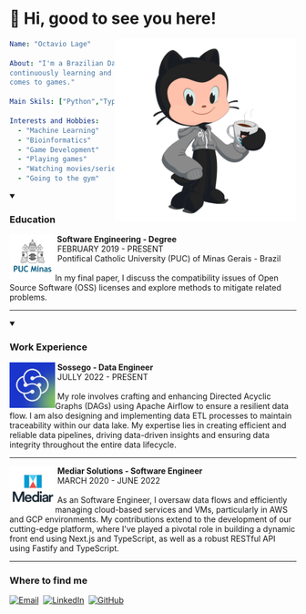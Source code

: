 # 👋 Hi, good to see you here!

<img align="right" alt="octocat" src="https://raw.githubusercontent.com/octaviolage/octaviolage/master/assets/img/octocat.png"  height="320" />

```yaml
Name: "Octavio Lage"

About: "I'm a Brazilian Data and Software Engineer passionate about
continuously learning and taking on challenges, especially when it
comes to games."

Main Skils: ["Python","TypeScript","Next.js","Apache Airflow","SQL"]

Interests and Hobbies:
  - "Machine Learning"
  - "Bioinformatics"
  - "Game Development"
  - "Playing games"
  - "Watching movies/series"
  - "Going to the gym"
```

<details open>
  <summary><h3> Education </h3> </summary>
  <img align="left" alt="PUC Minas" src="https://raw.githubusercontent.com/octaviolage/octaviolage/master/assets/img/pucminas.jpeg" height="80px" />
  <b>&nbsp;Software Engineering - Degree</b><br/>
  &nbsp;FEBRUARY 2019 - PRESENT<br/>
  &nbsp;Pontifical Catholic University (PUC) of Minas Gerais - Brazil<br/>
  <br/>
  In my final paper, I discuss the compatibility issues of Open Source Software (OSS) licenses and explore methods to mitigate related problems.
</details>

---

<details open>
  <summary><h3> Work Experience </h3></summary>
    <img align="left" alt="Sossego" src="https://raw.githubusercontent.com/octaviolage/octaviolage/master/assets/img/sossego.jpeg" height="80px" />
  &nbsp;<b>Sossego - Data Engineer</b><br/>
  &nbsp;JULLY 2022 - PRESENT<br/>
  <br/>
  &nbsp;My role involves crafting and enhancing Directed Acyclic Graphs (DAGs) using Apache Airflow to ensure a resilient data flow. I am also designing and implementing data ETL processes to maintain traceability within our data lake. My expertise lies in creating efficient and reliable data pipelines, driving data-driven insights and ensuring data integrity throughout the entire data lifecycle.

  ---

  <img align="left" alt="Mediar Solutions" src="https://raw.githubusercontent.com/octaviolage/octaviolage/master/assets/img/mediar.jpeg" height="80px" />
  &nbsp;<b>Mediar Solutions - Software Engineer</b><br/>
  &nbsp;MARCH 2020 - JUNE 2022<br/>
  <br/>
  &nbsp;As an Software Engineer, I oversaw data flows and efficiently managing cloud-based services and VMs, particularly in AWS and GCP environments. My contributions extend to the development of our cutting-edge platform, where I've played a pivotal role in building a dynamic front end using Next.js and TypeScript, as well as a robust RESTful API using Fastify and TypeScript.
</details>

---

<h3> Where to find me </h3>

[![Email](https://img.shields.io/badge/-Email-FFF?logo=gmail&logoColor=red&)](mailto://me@octavio.dev)&nbsp;
[![LinkedIn](https://img.shields.io/badge/-LinkedIn-white?logo=LinkedIn&logoColor=blue&)](https://www.linkedin.com/in/octaviolage/)&nbsp;
[![GitHub](https://img.shields.io/badge/-GitHub-FFF?logo=github&logoColor=black&)](https://github.com/octaviolage)&nbsp;




